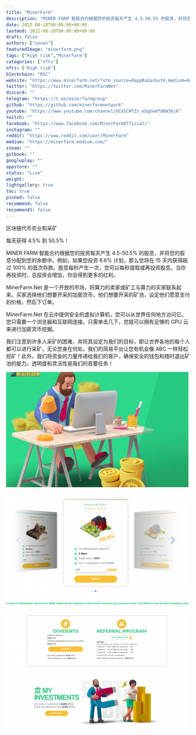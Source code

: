 ```yaml
---
title: "MinerFarm"
description: "MINER FARM 智能合约根据您的投资每天产生 4.5-50.5% 的股息，并将您的股息分配到您的余额中。例如，如果您投资 6.6% 计划，那么您将在 15 天内获得超过 100% 的首次存款。股息每秒产生一次，您可以每秒提取或再投资股息。当你再投资时，总投资会增加，你会得到更多的红利"
date: 2022-08-18T00:00:00+08:00
lastmod: 2022-08-18T00:00:00+08:00
draft: false
authors: ["seven"]
featuredImage: "minerfarm.png"
tags: ["High risk","MinerFarm"]
categories: ["nfts"]
nfts: ["High risk"]
blockchain: "BSC"
website: "https://www.minerfarm.net/?utm_source=DappRadar&utm_medium=deeplink&utm_campaign=visit-website"
twitter: "https://twitter.com/MinerFarmNet"
discord: ""
telegram: "https://t.me/minerfarmgroup"
github: "https://github.com/minerfarmnetwork"
youtube: "https://www.youtube.com/channel/UCXSCWYZs_m5gUwdfdKW36jA"
twitch: ""
facebook: "https://www.facebook.com/MinerFarmOfficial/"
instagram: ""
reddit: "https://www.reddit.com/user/MinerFarm"
medium: "https://minerfarm.medium.com/"
steam: ""
gitbook: ""
googleplay: ""
appstore: ""
status: "Live"
weight: 
lightgallery: true
toc: true
pinned: false
recommend: false
recommend1: false
---
```

区块链代币农业和采矿

每天获得 4.5% 到 50.5%！

MINER FARM 智能合约根据您的投资每天产生 4.5-50.5% 的股息，并将您的股息分配到您的余额中。例如，如果您投资 6.6% 计划，那么您将在 15 天内获得超过 100% 的首次存款。股息每秒产生一次，您可以每秒提取或再投资股息。当你再投资时，总投资会增加，你会得到更多的红利。

MinerFarm.Net 是一个开放的市场，将算力的卖家或矿工与算力的买家联系起来。买家选择他们想要开采的加密货币，他们想要开采的矿池，设定他们愿意支付的价格，然后下订单。

MinerFarm.Net 在云中提供安全的虚拟计算机，您可以从世界任何地方访问它。您只需要一个浏览器和互联网连接。只需单击几下，您就可以拥有足够的 GPU 云来进行加密货币挖掘。

我们注意到许多人采矿的困难，并将其设定为我们的目标，即让世界各地的每个人都可以进行采矿，无论您身在何处。我们的简易平台让您有机会像 ABC 一样轻松挖矿！此外，我们将资金的力量传递给我们的客户，确保安全的钱包和随时退出矿池的能力。透明度和灵活性是我们的首要任务！

![1](1660891666159.jpg)

![2](1660891686014.jpg)

![3](1660891699022.jpg)